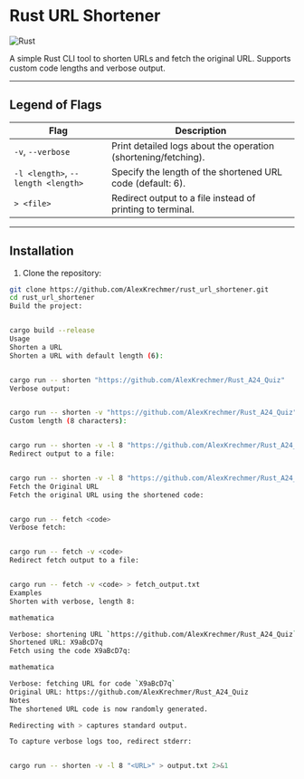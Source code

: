 # Rust URL Shortener

![Rust](Images/Rust.png)

A simple Rust CLI tool to shorten URLs and fetch the original URL. Supports custom code lengths and verbose output.

---

## Legend of Flags

| Flag                               | Description                                                    |
| ---------------------------------- | -------------------------------------------------------------- |
| `-v`, `--verbose`                  | Print detailed logs about the operation (shortening/fetching). |
| `-l <length>`, `--length <length>` | Specify the length of the shortened URL code (default: 6).     |
| `> <file>`                         | Redirect output to a file instead of printing to terminal.     |

---

## Installation

1. Clone the repository:

```bash
git clone https://github.com/AlexKrechmer/rust_url_shortener.git
cd rust_url_shortener
Build the project:


cargo build --release
Usage
Shorten a URL
Shorten a URL with default length (6):


cargo run -- shorten "https://github.com/AlexKrechmer/Rust_A24_Quiz"
Verbose output:


cargo run -- shorten -v "https://github.com/AlexKrechmer/Rust_A24_Quiz"
Custom length (8 characters):


cargo run -- shorten -v -l 8 "https://github.com/AlexKrechmer/Rust_A24_Quiz"
Redirect output to a file:


cargo run -- shorten -v -l 8 "https://github.com/AlexKrechmer/Rust_A24_Quiz" > output.txt
Fetch the Original URL
Fetch the original URL using the shortened code:


cargo run -- fetch <code>
Verbose fetch:


cargo run -- fetch -v <code>
Redirect fetch output to a file:


cargo run -- fetch -v <code> > fetch_output.txt
Examples
Shorten with verbose, length 8:

mathematica

Verbose: shortening URL `https://github.com/AlexKrechmer/Rust_A24_Quiz` with code length 8
Shortened URL: X9aBcD7q
Fetch using the code X9aBcD7q:

mathematica

Verbose: fetching URL for code `X9aBcD7q`
Original URL: https://github.com/AlexKrechmer/Rust_A24_Quiz
Notes
The shortened URL code is now randomly generated.

Redirecting with > captures standard output.

To capture verbose logs too, redirect stderr:


cargo run -- shorten -v -l 8 "<URL>" > output.txt 2>&1
```
